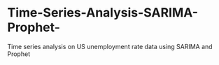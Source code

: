 # Time-Series-Analysis-SARIMA-Prophet-
Time series analysis on US unemployment rate data using SARIMA and Prophet

